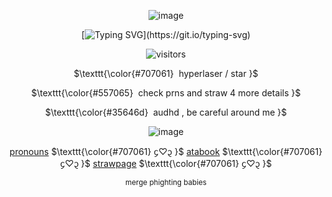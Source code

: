<div align="center">

  ![image](https://files.catbox.moe/d0shl2.png)

[![Typing SVG](https://readme-typing-svg.herokuapp.com?font=Fira+Code&duration=2000&pause=1000&color=35646d&center=true&width=235&lines=the+world+is+cruel+.;therefore;i+will+not+be+.)](https://git.io/typing-svg)


![visitors](https://visitor-badge.laobi.icu/badge?page_id=happyst4rs.stars&left_color=black&right_color=dimblue&left_text=TARGETS%20SPOTTED)
  
  $\texttt{\color{#707061} ‎ hyperlaser / star }$ 
  
  $\texttt{\color{#557065} ‎ check prns and straw 4 more details  }$ 
 
   $\texttt{\color{#35646d} ‎ audhd , be careful around me   }$ 

![image](https://files.catbox.moe/q444j5.jpg)
<div align="center"> 

   [pronouns](https://pronouns.cc/@happystarred)    $\texttt{\color{#707061}  ᧔♡᧓  }$  [atabook](https://your-angel.atabook.org/)    $\texttt{\color{#707061}  ᧔♡᧓  }$ [strawpage](https://builder-brotherss-pizza.straw.page) $\texttt{\color{#707061}  ᧔♡᧓  }$ 

 
<sup> merge phighting babies <sup>
